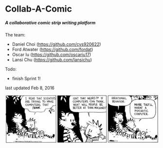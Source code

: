 # Collab-A-Comic
##### A collaborative comic strip writing platform
The team:
* Daniel Choi (https://github.com/cys920622)
* Ford Atwater (https://github.com/fordat)
* Oscar Iu (https://github.com/oscariu17)
* Lansi Chu (https://github.com/lansichu)

Todo:
- finish Sprint 1!

last updated Feb 8, 2016

![Calvin and Hobbes](/images/calvinandhobbes.jpg)
